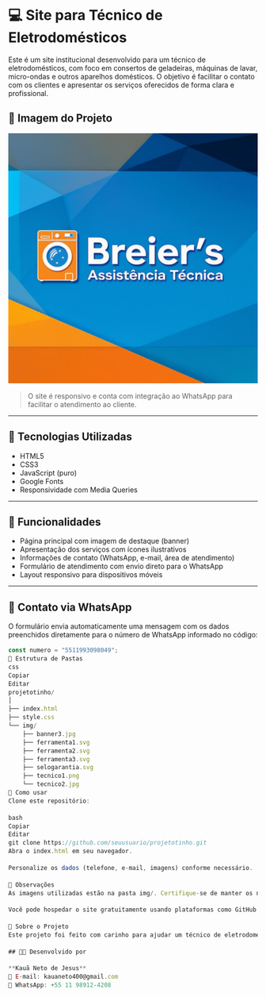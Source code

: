 # 💻 Site para Técnico de Eletrodomésticos

Este é um site institucional desenvolvido para um técnico de eletrodomésticos, com foco em consertos de geladeiras, máquinas de lavar, micro-ondas e outros aparelhos domésticos. O objetivo é facilitar o contato com os clientes e apresentar os serviços oferecidos de forma clara e profissional.

## 📸 Imagem do Projeto

![banner](./img/banner3.jpg)

> O site é responsivo e conta com integração ao WhatsApp para facilitar o atendimento ao cliente.

---

## 🔧 Tecnologias Utilizadas

- HTML5  
- CSS3  
- JavaScript (puro)  
- Google Fonts  
- Responsividade com Media Queries

---

## 🧠 Funcionalidades

- Página principal com imagem de destaque (banner)
- Apresentação dos serviços com ícones ilustrativos
- Informações de contato (WhatsApp, e-mail, área de atendimento)
- Formulário de atendimento com envio direto para o WhatsApp
- Layout responsivo para dispositivos móveis

---

## 💬 Contato via WhatsApp

O formulário envia automaticamente uma mensagem com os dados preenchidos diretamente para o número de WhatsApp informado no código:

```js
const numero = "5511993098049";
📁 Estrutura de Pastas
css
Copiar
Editar
projetotinho/
│
├── index.html
├── style.css
└── img/
    ├── banner3.jpg
    ├── ferramenta1.svg
    ├── ferramenta2.svg
    ├── ferramenta3.svg
    ├── selogarantia.svg
    ├── tecnico1.png
    └── tecnico2.jpg
🚀 Como usar
Clone este repositório:

bash
Copiar
Editar
git clone https://github.com/seuusuario/projetotinho.git
Abra o index.html em seu navegador.

Personalize os dados (telefone, e-mail, imagens) conforme necessário.

📌 Observações
As imagens utilizadas estão na pasta img/. Certifique-se de manter os nomes iguais aos que estão no HTML/CSS.

Você pode hospedar o site gratuitamente usando plataformas como GitHub Pages, Netlify ou Vercel.

🧔 Sobre o Projeto
Este projeto foi feito com carinho para ajudar um técnico de eletrodomésticos a iniciar sua jornada profissional, oferecendo uma presença online simples, funcional e eficaz.

## 👨‍💻 Desenvolvido por

**Kauã Neto de Jesus**  
📧 E-mail: kauaneto400@gmail.com  
📱 WhatsApp: +55 11 98912-4208
